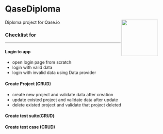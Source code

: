 # QaseDiploma

Diploma project for Qase.io
<a href="https://qase.io/">
<img src="https://app.qase.ca/sites/all/themes/qase/images/source/dashboard/img/blue-logo.png" align="right" height="120" />
</a>

### Checklist for

---------------------

#### **Login to app**
- open login page from scratch
- login with valid data
- login with invalid data using Data provider

#### **Create Project (CRUD)**

- create new project and validate data after creation
- update existed project and validate data after update
- delete existed project and validate that project deleted

#### **Create test suite(CRUD)**

#### **Create test case (CRUD)**
